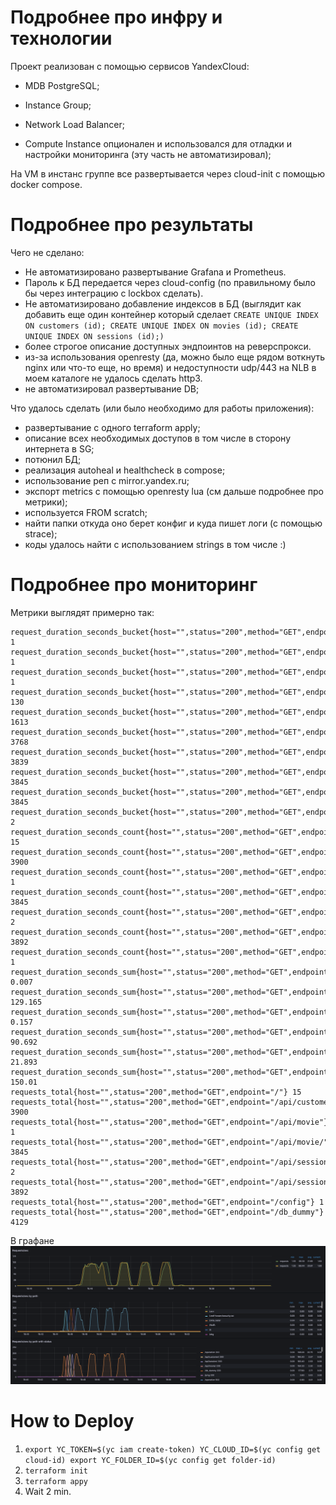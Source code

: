 
# Подробнее про инфру и технологии
Проект реализован с помощью сервисов YandexCloud:
- MDB PostgreSQL;
- Instance Group;
- Network Load Balancer;

- Compute Instance опционален и использовался для отладки и настройки мониторинга (эту часть не автоматизировал);

На VM в инстанс группе все развертывается через cloud-init с помощью docker compose.


# Подробнее про результаты

Чего не сделано:
- Не автоматизировано развертывание Grafana и Prometheus.
- Пароль к БД передается через cloud-config (по правильному было бы через интеграцию с lockbox сделать).
- Не автоматизировано добавление индексов в БД (выглядит как добавить еще один контейнер который сделает `CREATE UNIQUE INDEX ON customers (id); CREATE UNIQUE INDEX ON movies (id); CREATE UNIQUE INDEX ON sessions (id);)`
- более строгое описание доступных эндпоинтов на реверспрокси.
- из-за использования openresty (да, можно было еще рядом воткнуть nginx или что-то еще, но время) и недоступности udp/443 на NLB в моем каталоге не удалось сделать http3.
- не автоматизировал развертывание DB;

Что удалось сделать (или было необходимо для работы приложения):
- развертывание с одного terraform apply;
- описание всех необходимых доступов в том числе в сторону интернета в SG;
- потюнил БД;
- реализация autoheal и healthcheck в compose;
- использование реп c mirror.yandex.ru;
- экспорт metrics с помощью openresty lua (см дальше подробнее про метрики);
- используется FROM scratch;
- найти папки откуда оно берет конфиг и куда пишет логи (с помощью strace);
- коды удалось найти с использованием strings в том числе :)

# Подробнее про мониторинг
Метрики выглядят примерно так:
```
request_duration_seconds_bucket{host="",status="200",method="GET",endpoint="/api/movie",le="0.2"} 1
request_duration_seconds_bucket{host="",status="200",method="GET",endpoint="/api/movie",le="0.4"} 1
request_duration_seconds_bucket{host="",status="200",method="GET",endpoint="/api/movie",le="+Inf"} 1
request_duration_seconds_bucket{host="",status="200",method="GET",endpoint="/api/movie/",le="0.0001"} 130
request_duration_seconds_bucket{host="",status="200",method="GET",endpoint="/api/movie/",le="0.01"} 1613
request_duration_seconds_bucket{host="",status="200",method="GET",endpoint="/api/movie/",le="0.1"} 3768
request_duration_seconds_bucket{host="",status="200",method="GET",endpoint="/api/movie/",le="0.2"} 3839
request_duration_seconds_bucket{host="",status="200",method="GET",endpoint="/api/movie/",le="0.4"} 3845
request_duration_seconds_bucket{host="",status="200",method="GET",endpoint="/api/movie/",le="+Inf"} 3845
request_duration_seconds_bucket{host="",status="200",method="GET",endpoint="/api/session",le="+Inf"} 2
request_duration_seconds_count{host="",status="200",method="GET",endpoint="/"} 15
request_duration_seconds_count{host="",status="200",method="GET",endpoint="/api/customer/"} 3900
request_duration_seconds_count{host="",status="200",method="GET",endpoint="/api/movie"} 1
request_duration_seconds_count{host="",status="200",method="GET",endpoint="/api/movie/"} 3845
request_duration_seconds_count{host="",status="200",method="GET",endpoint="/api/session"} 2
request_duration_seconds_count{host="",status="200",method="GET",endpoint="/api/session/"} 3892
request_duration_seconds_count{host="",status="200",method="GET",endpoint="/config"} 1
request_duration_seconds_sum{host="",status="200",method="GET",endpoint="/"} 0.007
request_duration_seconds_sum{host="",status="200",method="GET",endpoint="/api/customer/"} 129.165
request_duration_seconds_sum{host="",status="200",method="GET",endpoint="/api/movie"} 0.157
request_duration_seconds_sum{host="",status="200",method="GET",endpoint="/api/movie/"} 90.692
request_duration_seconds_sum{host="",status="200",method="GET",endpoint="/api/session"} 21.893
request_duration_seconds_sum{host="",status="200",method="GET",endpoint="/api/session/"} 150.01
requests_total{host="",status="200",method="GET",endpoint="/"} 15
requests_total{host="",status="200",method="GET",endpoint="/api/customer/"} 3900
requests_total{host="",status="200",method="GET",endpoint="/api/movie"} 1
requests_total{host="",status="200",method="GET",endpoint="/api/movie/"} 3845
requests_total{host="",status="200",method="GET",endpoint="/api/session"} 2
requests_total{host="",status="200",method="GET",endpoint="/api/session/"} 3892
requests_total{host="",status="200",method="GET",endpoint="/config"} 1
requests_total{host="",status="200",method="GET",endpoint="/db_dummy"} 4129
```

В графане
![Grafana dash](/doc/grafana.png "Dash")

# How to Deploy

1. `export YC_TOKEN=$(yc iam create-token) YC_CLOUD_ID=$(yc config get cloud-id) export YC_FOLDER_ID=$(yc config get folder-id)`
2. `terraform init`
3. `terraform appy`
4. Wait 2 min.
